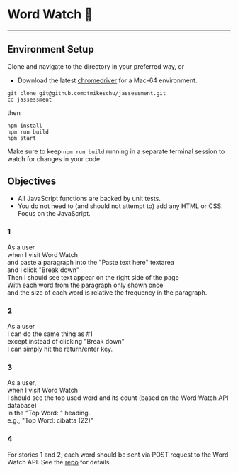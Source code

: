 # Word Watch 👀

---

## Environment Setup

Clone and navigate to the directory in your preferred way, or

* Download the latest [chromedriver](https://sites.google.com/a/chromium.org/chromedriver/downloads) for a Mac-64 environment.

```shell
git clone git@github.com:tmikeschu/jassessment.git
cd jassessment
```

then

```shell
npm install
npm run build
npm start
```

Make sure to keep `npm run build` running in a separate terminal session to
watch for changes in your code.

## Objectives

* All JavaScript functions are backed by unit tests.
* You do not need to (and should not attempt to) add any HTML or CSS. Focus on
  the JavaScript.

### 1

As a user  
when I visit Word Watch  
and paste a paragraph into the "Paste text here" textarea  
and I click "Break down"  
Then I should see text appear on the right side of the page  
With each word from the paragraph only shown once  
and the size of each word is relative the frequency in the paragraph.  

### 2

As a user  
I can do the same thing as #1  
except instead of clicking "Break down"  
I can simply hit the return/enter key.  

### 3

As a user,  
when I visit Word Watch  
I should see the top used word and its count (based on the Word Watch API database)  
in the "Top Word: " heading.  
e.g., "Top Word: cibatta (22)"  

### 4

For stories 1 and 2,
each word should be sent via POST request to the Word Watch API. See the
[repo](https://github.com/tmikeschu/wordwatch_api) for details.

